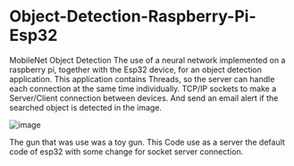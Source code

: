 # Object-Detection-Raspberry-Pi-Esp32
MobileNet Object Detection
The use of a neural network implemented on a raspberry pi, together with the Esp32 device, for an object detection application.
This application contains Threads, so the server can handle each connection at the same time individually.
TCP/IP sockets to make a Server/Client connection between devices.
And send an email alert if the searched object is detected in the image.

![image](https://user-images.githubusercontent.com/63681450/154320644-b19f6b17-10d0-4a8c-92bc-6a10cdf98e3d.png)

The gun that was use was a toy gun.
This Code use as a server the default code of esp32 with some change for socket server connection.
